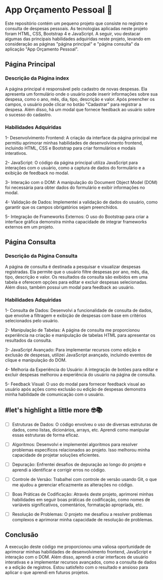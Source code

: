 # App Orçamento Pessoal 🚀

Este repositório contém um pequeno projeto que consiste no registro e consulta de despesas pessoais. As tecnologias aplicadas neste projeto foram HTML, CSS, Bootstrap 4 e JavaScript. A seguir, vou destacar algumas das principais habilidades adquiridas neste projeto, levando em consideração as páginas "página principal" e "página consulta" da aplicação "App Orçamento Pessoal".

## Página Principal

### Descrição da Página index

A página principal é responsável pelo cadastro de novas despesas. Ela apresenta um formulário onde o usuário pode inserir informações sobre sua despesa, como o ano, mês, dia, tipo, descrição e valor. Após preencher os campos, o usuário pode clicar no botão "Cadastrar" para registrar a despesa. Além disso, há um modal que fornece feedback ao usuário sobre o sucesso do cadastro.

### Habilidades Adquiridas

1- Desenvolvimento Frontend: A criação da interface da página principal me permitiu aprimorar minhas habilidades de desenvolvimento frontend, incluindo HTML, CSS e Bootstrap para criar formulários e modais interativos.

2- JavaScript: O código da página principal utiliza JavaScript para interações com o usuário, como a captura de dados do formulário e a exibição de feedback no modal.

3- Interação com o DOM: A manipulação do Document Object Model (DOM) foi necessária para obter dados do formulário e exibir informações no modal.

4- Validação de Dados: Implementei a validação de dados do usuário, como garantir que os campos obrigatórios sejam preenchidos.

5- Integração de Frameworks Externos: O uso do Bootstrap para criar a interface gráfica demonstra minha capacidade de integrar frameworks externos em um projeto.

## Página Consulta

### Descrição da Página Consulta

A página de consulta é destinada a pesquisar e visualizar despesas registradas. Ela permite que o usuário filtre despesas por ano, mês, dia, tipo, descrição e valor. Os resultados da consulta são exibidos em uma tabela e oferecem opções para editar e excluir despesas selecionadas. Além disso, também possui um modal para feedback ao usuário.

### Habilidades Adquiridas

1- Consulta de Dados: Desenvolvi a funcionalidade de consulta de dados, que envolve a filtragem e exibição de despesas com base em critérios selecionados pelo usuário.

2- Manipulação de Tabelas: A página de consulta me proporcionou experiência na criação e manipulação de tabelas HTML para apresentar os resultados da consulta.

3- JavaScript Avançado: Para implementar recursos como edição e exclusão de despesas, utilizei JavaScript avançado, incluindo eventos de clique e manipulação do DOM.

4- Melhoria da Experiência do Usuário: A integração de botões para editar e excluir despesas melhorou a experiência do usuário na página de consulta.

5- Feedback Visual: O uso do modal para fornecer feedback visual ao usuário após ações como exclusão ou edição de despesas demonstra minha habilidade de comunicação com o usuário.

## #let's highlight a little more 🤓📚

- [ ] Estruturas de Dados: O código envolveu o uso de diversas estruturas de dados, como listas, dicionários, arrays, etc. Aprendi como manipular essas estruturas de forma eficaz.

- [ ] Algoritmos: Desenvolvi e implementei algoritmos para resolver problemas específicos relacionados ao projeto. Isso melhorou minha capacidade de projetar soluções eficientes.

- [ ] Depuração: Enfrentei desafios de depuração ao longo do projeto e aprendi a identificar e corrigir erros no código.

- [ ] Controle de Versão: Trabalhei com controle de versão usando Git, o que me ajudou a gerenciar eficazmente as alterações no código.

- [ ] Boas Práticas de Codificação: Através deste projeto, aprimorei minhas habilidades em seguir boas práticas de codificação, como nomes de variáveis significativos, comentários, formatação apropriada, etc.

- [ ] Resolução de Problemas: O projeto me desafiou a resolver problemas complexos e aprimorar minha capacidade de resolução de problemas.

## Conclusão

A execução deste código me proporcionou uma valiosa oportunidade de aprimorar minhas habilidades de desenvolvimento frontend, JavaScript e interação com o DOM. Além disso, aprendi a criar interfaces de usuário interativas e a implementar recursos avançados, como a consulta de dados e a edição de registros. Estou satisfeito com o resultado e ansioso para aplicar o que aprendi em futuros projetos.